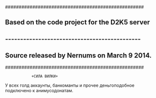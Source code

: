 ###################################################
## Based on the code project for the D2K5 server ##
## --------------------------------------------- ##
##  Source released by Nernums on March 9 2014.  ##
###################################################

                +СИЛА ВИЛКИ+
У всех голд аккаунты, банкоманты и прочее деньгоподобное подключено к анимусодонатам.
